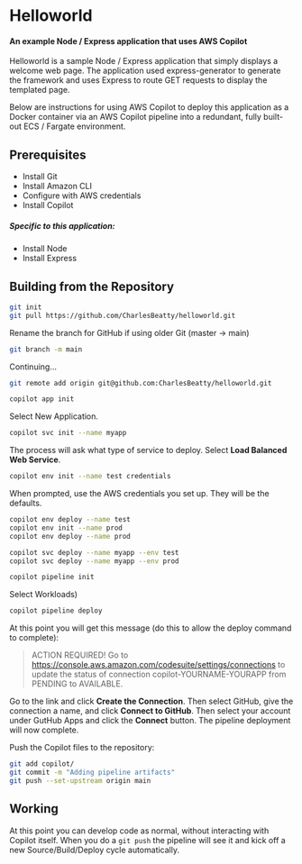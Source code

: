# Helloworld
#### An example Node / Express application that uses AWS Copilot

Helloworld is a sample Node / Express application that simply displays a welcome web page. The application used express-generator to generate the framework and uses Express to route GET requests to display the templated page.

Below are instructions for using AWS Copilot to deploy this application as a Docker container via an AWS Copilot pipeline into a redundant, fully built-out  ECS / Fargate environment.

## Prerequisites
- Install Git
- Install Amazon CLI
- Configure with AWS credentials
- Install Copilot
##### Specific to this application:
- Install Node
- Install Express

## Building from the Repository
```sh
git init
git pull https://github.com/CharlesBeatty/helloworld.git
```
Rename the branch for GitHub if using older Git (master -> main)
```sh
git branch -m main
```
Continuing...
```sh
git remote add origin git@github.com:CharlesBeatty/helloworld.git

copilot app init
```

Select New Application.

```sh
copilot svc init --name myapp
```

The process will ask what type of service to deploy. Select **Load Balanced Web Service**.

```sh
copilot env init --name test credentials
```
When prompted, use the AWS credentials you set up. They will be the defaults.
```sh
copilot env deploy --name test
copilot env init --name prod
copilot env deploy --name prod

copilot svc deploy --name myapp --env test
copilot svc deploy --name myapp --env prod

copilot pipeline init
```

Select Workloads)

```sh
copilot pipeline deploy
```

At this point you will get this message (do this to allow the deploy command to complete):

> ACTION REQUIRED! Go to https://console.aws.amazon.com/codesuite/settings/connections to update 
> the status of connection copilot-YOURNAME-YOURAPP from PENDING to AVAILABLE.

Go to the link and click **Create the Connection**.
Then select GitHub, give the connection a name, and click **Connect to GitHub**.
Then select your account under GutHub Apps and click the **Connect** button.
The pipeline deployment will now complete.

Push the Copilot files to the repository:
```sh
git add copilot/
git commit -m "Adding pipeline artifacts"
git push --set-upstream origin main
```

## Working

At this point you can develop code as normal, without interacting with Copilot itself. When you do a `git push` the pipeline will see it and kick off a new Source/Build/Deploy cycle automatically.


